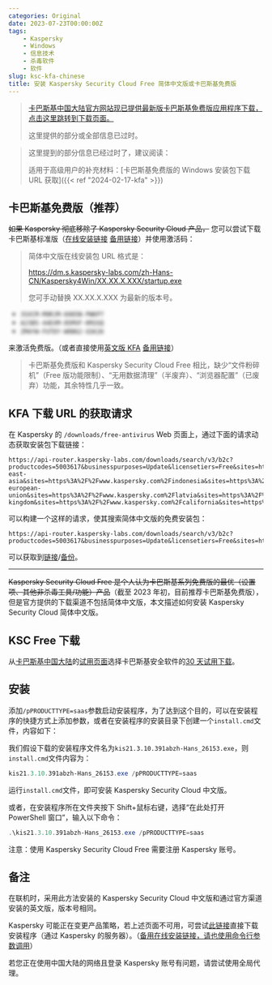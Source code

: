 ```yaml
---
categories: Original
date: 2023-07-23T00:00:00Z
tags:
    - Kaspersky
    - Windows
    - 信息技术
    - 杀毒软件
    - 软件
slug: ksc-kfa-chinese
title: 安装 Kaspersky Security Cloud Free 简体中文版或卡巴斯基免费版
---
```


> [卡巴斯基中国大陆官方网站现已提供最新版卡巴斯基免费版应用程序下载，点击这里跳转到下载页面。](https://www.kaspersky.com.cn/downloads/free-antivirus)
>
> 这里提供的部分或全部信息已过时。

> 这里提到的部分信息已经过时了，建议阅读：
>
> 适用于高级用户的补充材料：[卡巴斯基免费版的 Windows 安装包下载 URL 获取]({{< ref "2024-02-17-kfa" >}})

## 卡巴斯基免费版（推荐）

~~如果 Kaspersky 彻底移除了 Kaspersky Security Cloud 产品，~~ 您可以尝试下载卡巴斯基标准版（[在线安装链接](https://dm.s.kaspersky-labs.com/zh-Hans-CN/Kaspersky4Win/21.15.8.493/startup.exe) [备用链接](zh_std_setup/startup.exe)）并使用激活码：

> 简体中文版在线安装包 URL 格式是：
>
> https://dm.s.kaspersky-labs.com/zh-Hans-CN/Kaspersky4Win/XX.XX.X.XXX/startup.exe
>
> 您可手动替换 XX.XX.X.XXX 为最新的版本号。

<div>
    <div class="keys">
        <ul>
            <li><code>3SXCM-M9RJM-6985N-PWKP7</code></li>
            <li><code>A23B5-44EXM-85MVF-KM2GQ</code></li>
            <li><code>ZM4YW-FUTDY-W9B62-GSK26</code></li>
        </ul>
    </div>
    <style>
        .keys {
            user-select: none;
            filter: blur(3px);
        }
    </style>
</div>

来激活免费版。（或者直接使用[英文版 KFA](https://www.kaspersky.com/downloads/free-antivirus) [备用链接](en_free_setup/kaspersky4win202121.16.6.467en_39971.exe)）

> 卡巴斯基免费版和 Kaspersky Security Cloud Free 相比，缺少“文件粉碎机”（Free 版功能限制）、“无用数据清理”（半废弃）、“浏览器配置”（已废弃）功能，其余特性几乎一致。

## KFA 下载 URL 的获取请求

在 Kaspersky 的 `/downloads/free-antivirus` Web 页面上，通过下面的请求动态获取安装包下载链接：

```plain
https://api-router.kaspersky-labs.com/downloads/search/v3/b2c?productcodes=5003617&businesspurposes=Update&licensetiers=Free&sites=https%3A%2F%2Fwww.kaspersky.com&sites=https%3A%2F%2Fwww.kaspersky.com%2Fcarribean&sites=https%3A%2F%2Fwww.kaspersky.com%2Fisrael&sites=https%3A%2F%2Fwww.kaspersky.com%2Fsouth-east-asia&sites=https%3A%2F%2Fwww.kaspersky.com%2Findonesia&sites=https%3A%2F%2Fwww.kaspersky.com%2Fthe-european-union&sites=https%3A%2F%2Fwww.kaspersky.com%2Flatvia&sites=https%3A%2F%2Fwww.kaspersky.com%2Flithuania&sites=https%3A%2F%2Fwww.kaspersky.com%2Festonia&sites=https%3A%2F%2Fwww.kaspersky.com%2Funited-kingdom&sites=https%3A%2F%2Fwww.kaspersky.com%2Fcalifornia&sites=https%3A%2F%2Fwww.kaspersky.com%2Fbrazil
```

可以构建一个这样的请求，使其搜索简体中文版的免费安装包：

```plain
https://api-router.kaspersky-labs.com/downloads/search/v3/b2c?productcodes=5003617&businesspurposes=Update&licensetiers=Free&sites=https%3A%2F%2Fwww.kaspersky.com.cn
```

可以获取到[链接](https://products.s.kaspersky-labs.com/homeuser/Kaspersky4Win2021/21.16.6.467/chinese_simplified-0.340.0/3831343838327c44454c7c31_41114/startup.exe)/[备份](zh_free_setup/startup.exe)。

<!--
不一定有效:

您可以参考[此资料](https://forum.kaspersky.com/topic/latest-offline-installer-for-kis-2572/#comment-13319)和[此资料](https://forum.kaspersky.com/topic/install-kaspersky-in-command-prompt-31603/)来构建Kaspersky拒绝提供的离线安装包。
-->

---

~~Kaspersky Security Cloud Free 是个人认为卡巴斯基系列免费版的最优（设置项、其他非杀毒工具/功能）产品~~（截至 2023 年初，目前推荐卡巴斯基免费版），但是官方提供的下载渠道不包括简体中文版，本文描述如何安装 Kaspersky Security Cloud 简体中文版。

## KSC Free 下载

从[卡巴斯基中国大陆](https://www.kaspersky.com.cn/)的[试用页面](https://www.kaspersky.com.cn/downloads)选择卡巴斯基安全软件的[30 天试用下载](https://www.kaspersky.com.cn/downloads/internet-security-free-trial#download)。

## 安装

添加`/pPRODUCTTYPE=saas`参数启动安装程序，为了达到这个目的，可以在安装程序的快捷方式上添加参数，或者在安装程序的安装目录下创建一个`install.cmd`文件，内容如下：

我们假设下载的安装程序文件名为`kis21.3.10.391abzh-Hans_26153.exe`，则`install.cmd`文件内容为：

```powershell
kis21.3.10.391abzh-Hans_26153.exe /pPRODUCTTYPE=saas
```

运行`install.cmd`文件，即可安装 Kaspersky Security Cloud 中文版。

或者，在安装程序所在文件夹按下 Shift+鼠标右键，选择“在此处打开 PowerShell 窗口”，输入以下命令：

```powershell
.\kis21.3.10.391abzh-Hans_26153.exe /pPRODUCTTYPE=saas
```

注意：使用 Kaspersky Security Cloud Free 需要注册 Kaspersky 账号。

## 备注

在联机时，采用此方法安装的 Kaspersky Security Cloud 中文版和通过官方渠道安装的英文版，版本号相同。

Kaspersky 可能正在变更产品策略，若上述页面不可用，可尝试[此链接](https://trial.s.kaspersky-labs.com/registered/xapi5wqwgf32q6omgp38/3436353739367c44454c7c32_26153/kis21.3.10.391abzh-Hans_26153.exe)直接下载安装程序（通过 Kaspersky 的服务器）。（[备用在线安装链接，请也使用命令行参数调用](https://dm.s.kaspersky-labs.com/zh-Hans-CN/KIS/21.3.10.391/startup.exe)）

若您正在使用中国大陆的网络且登录 Kaspersky 账号有问题，请尝试使用全局代理。
